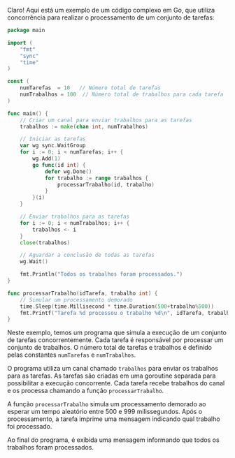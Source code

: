 Claro! Aqui está um exemplo de um código complexo em Go, que utiliza concorrência para realizar o processamento de um conjunto de tarefas:

```go
package main

import (
	"fmt"
	"sync"
	"time"
)

const (
	numTarefas  = 10   // Número total de tarefas
	numTrabalhos = 100  // Número total de trabalhos para cada tarefa
)

func main() {
	// Criar um canal para enviar trabalhos para as tarefas
	trabalhos := make(chan int, numTrabalhos)

	// Iniciar as tarefas
	var wg sync.WaitGroup
	for i := 0; i < numTarefas; i++ {
		wg.Add(1)
		go func(id int) {
			defer wg.Done()
			for trabalho := range trabalhos {
				processarTrabalho(id, trabalho)
			}
		}(i)
	}

	// Enviar trabalhos para as tarefas
	for i := 0; i < numTrabalhos; i++ {
		trabalhos <- i
	}
	close(trabalhos)

	// Aguardar a conclusão de todas as tarefas
	wg.Wait()

	fmt.Println("Todos os trabalhos foram processados.")
}

func processarTrabalho(idTarefa, trabalho int) {
	// Simular um processamento demorado
	time.Sleep(time.Millisecond * time.Duration(500+trabalho%500))
	fmt.Printf("Tarefa %d processou o trabalho %d\n", idTarefa, trabalho)
}
```

Neste exemplo, temos um programa que simula a execução de um conjunto de tarefas concorrentemente. Cada tarefa é responsável por processar um conjunto de trabalhos. O número total de tarefas e trabalhos é definido pelas constantes `numTarefas` e `numTrabalhos`.

O programa utiliza um canal chamado `trabalhos` para enviar os trabalhos para as tarefas. As tarefas são criadas em uma goroutine separada para possibilitar a execução concorrente. Cada tarefa recebe trabalhos do canal e os processa chamando a função `processarTrabalho`.

A função `processarTrabalho` simula um processamento demorado ao esperar um tempo aleatório entre 500 e 999 milissegundos. Após o processamento, a tarefa imprime uma mensagem indicando qual trabalho foi processado.

Ao final do programa, é exibida uma mensagem informando que todos os trabalhos foram processados.